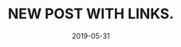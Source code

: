 ---
layout: somelinks
title: "NEW POST WITH LINKS."
date: 2019-05-31
description: "NEW POST WITH LINKS."
tags: [links]
links:
  cult:
    href: "https://www.newyorker.com/magazine/2019/05/06/my-childhood-in-a-cult"
    title: "My Childhood in a Cult"
    author: "Guinevere Turner"
---